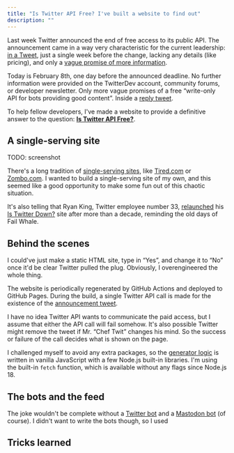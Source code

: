 ```yaml
---
title: "Is Twitter API Free? I've built a website to find out"
description: ""
---
```


Last week Twitter announced the end of free access to its public API. The announcement came in a way very characteristic for the current leadership: [in a Tweet][announcement], just a single week before the change, lacking any details (like pricing), and only a [vague promise of more information](https://twitter.com/TwitterDev/status/1621027418680229888).

Today is February 8th, one day before the announced deadline. No further information were provided on the TwitterDev account, community forums, or developer newsletter. Only more vague promises of a free “write-only API for bots providing good content”. Inside a [reply tweet](https://twitter.com/elonmusk/status/1622082025166442505).

To help fellow developers, I've made a website to provide a definitive answer to the question: [**Is Twitter API Free?**](https://istwitterapifree.com/).

## A single-serving site

TODO: screenshot

There's a long tradition of [single-serving sites](https://en.wikipedia.org/wiki/Single-serving_site), like [Tired.com](http://tired.com/) or [Zombo.com](https://zombo.com/). I wanted to build a single-serving site of my own, and this seemed like a good opportunity to make some fun out of this chaotic situation.

It's also telling that Ryan King, Twitter employee number 33, [relaunched](https://theryanking.com/post/is-twitter-down/) his [Is Twitter Down?](https://istwitterdown.com/) site after more than a decade, reminding the old days of Fail Whale.

## Behind the scenes

I could've just make a static HTML site, type in “Yes”, and change it to “No” once it'd be clear Twitter pulled the plug. Obviously, I overengineered the whole thing.

The website is periodically regenerated by GitHub Actions and deployed to GitHub Pages. During the build, a single Twitter API call is made for the existence of the [announcement tweet][announcement].

I have no idea Twitter API wants to communicate the paid access, but I assume that either the API call will fail somehow. It's also possible Twitter might remove the tweet if Mr. “Chef Twit” changes his mind. So the success or failure of the call decides what is shown on the page.

I challenged myself to avoid any extra packages, so the [generator logic][source] is written in vanilla JavaScript with a few Node.js built-in libraries. I'm using the built-in `fetch` function, which is available without any flags since Node.js 18.

## The bots and the feed

The joke wouldn't be complete without a [Twitter bot](https://twitter.com/IsTwApiFree) and a [Mastodon bot](https://masto.ai/@istwitterapifree) (of course). I didn't want to write the bots though, so I used

## Tricks learned

[announcement]: https://twitter.com/TwitterDev/status/1621026986784337922
[source]: https://github.com/jnv/istwitterapifree.com
